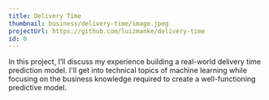 ```yaml
---
title: Delivery Time
thumbnail: business/delivery-time/image.jpeg
projectUrl: https://github.com/luizmanke/delivery-time
id: 0
---
```


In this project, I’ll discuss my experience building a real-world delivery time prediction model. I'll get into technical topics of machine learning while focusing on the business knowledge required to create a well-functioning predictive model.
